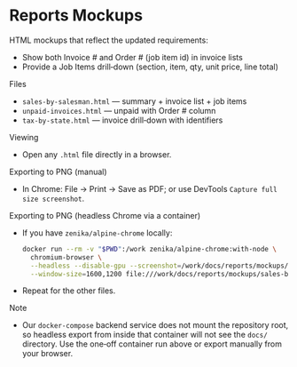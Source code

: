 # Reports Mockups

HTML mockups that reflect the updated requirements:
- Show both Invoice # and Order # (job item id) in invoice lists
- Provide a Job Items drill‑down (section, item, qty, unit price, line total)

Files
- `sales-by-salesman.html` — summary + invoice list + job items
- `unpaid-invoices.html` — unpaid with Order # column
- `tax-by-state.html` — invoice drill‑down with identifiers

Viewing
- Open any `.html` file directly in a browser.

Exporting to PNG (manual)
- In Chrome: File → Print → Save as PDF; or use DevTools `Capture full size screenshot`.

Exporting to PNG (headless Chrome via a container)
- If you have `zenika/alpine-chrome` locally:
  ```bash
  docker run --rm -v "$PWD":/work zenika/alpine-chrome:with-node \
    chromium-browser \
    --headless --disable-gpu --screenshot=/work/docs/reports/mockups/sales-by-salesman.png \
    --window-size=1600,1200 file:///work/docs/reports/mockups/sales-by-salesman.html
  ```
- Repeat for the other files.

Note
- Our `docker-compose` backend service does not mount the repository root, so headless export from inside that container will not see the `docs/` directory. Use the one‑off container run above or export manually from your browser.

